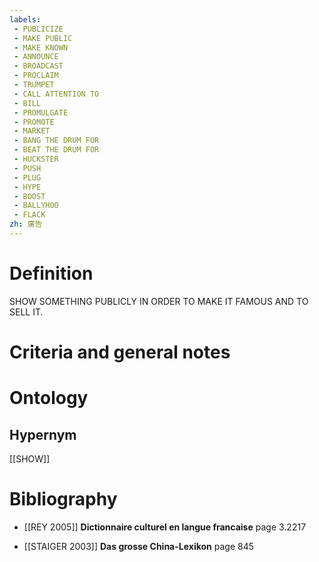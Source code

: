 ```yaml
---
labels: 
 - PUBLICIZE
 - MAKE PUBLIC
 - MAKE KNOWN
 - ANNOUNCE
 - BROADCAST
 - PROCLAIM
 - TRUMPET
 - CALL ATTENTION TO
 - BILL
 - PROMULGATE
 - PROMOTE
 - MARKET
 - BANG THE DRUM FOR
 - BEAT THE DRUM FOR
 - HUCKSTER
 - PUSH
 - PLUG
 - HYPE
 - BOOST
 - BALLYHOO
 - FLACK
zh: 廣告
---
```


# Definition
SHOW SOMETHING PUBLICLY IN ORDER TO MAKE IT FAMOUS AND TO SELL IT.
# Criteria and general notes
# Ontology

## Hypernym
[[SHOW]]
# Bibliography
- [[REY 2005]]
**Dictionnaire culturel en langue francaise** page 3.2217

- [[STAIGER 2003]]
**Das grosse China-Lexikon** page 845
